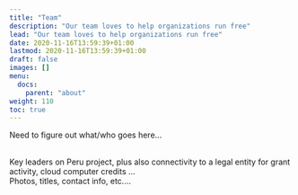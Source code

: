 ```yaml
---
title: "Team"
description: "Our team loves to help organizations run free"
lead: "Our team loves to help organizations run free"
date: 2020-11-16T13:59:39+01:00
lastmod: 2020-11-16T13:59:39+01:00
draft: false
images: []
menu:
  docs:
    parent: "about"
weight: 110
toc: true
---
```


Need to figure out what/who goes here...

<br/>
Key leaders on Peru project, plus also connectivity to a legal entity for grant activity, cloud computer credits ...

<br/>
Photos, titles, contact info, etc....



